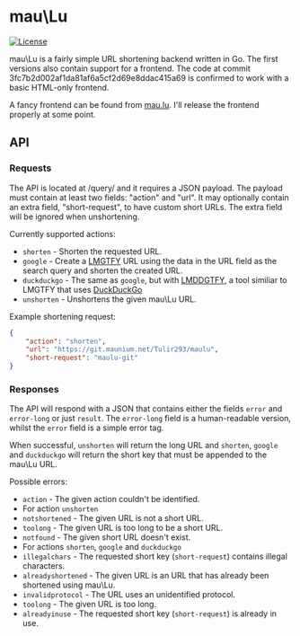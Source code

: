 # mau\Lu
[![License](http://img.shields.io/:license-gpl3-blue.svg?style=flat-square)](http://www.gnu.org/licenses/gpl-3.0.html)

mau\Lu is a fairly simple URL shortening backend written in Go. The first versions also contain support for a frontend. The code at commit 3fc7b2d002af1da81af6a5cf2d69e8ddac415a69 is confirmed to work with a basic HTML-only frontend.

A fancy frontend can be found from [mau.lu](https://mau.lu/). I'll release the frontend properly at some point.

## API
### Requests
The API is located at /query/ and it requires a JSON payload. The payload must contain at least two fields: "action" and "url". It may optionally contain an extra field, "short-request", to have custom short URLs. The extra field will be ignored when unshortening.

Currently supported actions:
 * `shorten` - Shorten the requested URL.
 * `google` - Create a [LMGTFY](http://lmgtfy.com/) URL using the data in the URL field as the search query and shorten the created URL.
 * `duckduckgo` - The same as `google`, but with [LMDDGTFY](https://lmddgtfy.net/), a tool similiar to LMGTFY that uses [DuckDuckGo](https://duckduckgo.com/)
 * `unshorten` - Unshortens the given mau\Lu URL.

Example shortening request:
```json
{
    "action": "shorten",
    "url": "https://git.maunium.net/Tulir293/maulu",
    "short-request": "maulu-git"
}
```

### Responses
The API will respond with a JSON that contains either the fields `error` and `error-long` or just `result`. The `error-long` field is a human-readable version, whilst the `error` field is a simple error tag.

When successful, `unshorten` will return the long URL and `shorten`, `google` and `duckduckgo` will return the short key that must be appended to the mau\Lu URL.

Possible errors:
 * `action` - The given action couldn't be identified.
 * For action `unshorten`
  * `notshortened` - The given URL is not a short URL.
  * `toolong` - The given URL is too long to be a short URL.
  * `notfound` - The given short URL doesn't exist.
 * For actions `shorten`, `google` and `duckduckgo`
  * `illegalchars` - The requested short key (`short-request`) contains illegal characters.
  * `alreadyshortened` - The given URL is an URL that has already been shortened using mau\Lu.
  * `invalidprotocol` - The URL uses an unidentified protocol.
  * `toolong` - The given URL is too long.
  * `alreadyinuse` - The requested short key (`short-request`) is already in use.

